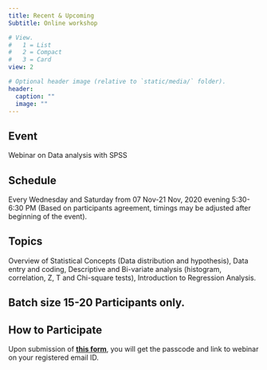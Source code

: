 ```yaml
---
title: Recent & Upcoming
Subtitle: Online workshop

# View.
#   1 = List
#   2 = Compact
#   3 = Card
view: 2

# Optional header image (relative to `static/media/` folder).
header:
  caption: ""
  image: ""
---
```

## **Event** 
Webinar on Data analysis with SPSS
## **Schedule** 
Every Wednesday and Saturday from 07 Nov-21 Nov, 2020 evening 5:30- 6:30 PM (Based on participants agreement, timings may be adjusted after beginning of the event).
## **Topics** 
Overview of Statistical Concepts (Data distribution and hypothesis), Data entry and coding, Descriptive and Bi-variate analysis (histogram, correlation, Z, T and Chi-square tests), Introduction to Regression Analysis.
## **Batch size** 15-20 Participants only.
## **How to Participate**
Upon submission of **[this form](https://docs.google.com/forms/d/e/1FAIpQLSdrVmXGOAWWKAIAsSp2QtH9c_FWkFHf3s_kvF5NMf_KcG9dvA/viewform?usp=sf_link)**, you will get the passcode and link to webinar on your registered email ID.

